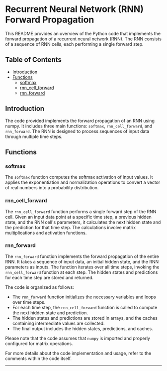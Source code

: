 # Recurrent Neural Network (RNN) Forward Propagation

This README provides an overview of the Python code that implements the forward propagation of a recurrent neural network (RNN). The RNN consists of a sequence of RNN cells, each performing a single forward step.

## Table of Contents
- [Introduction](#introduction)
- [Functions](#functions)
  - [softmax](#softmax)
  - [rnn_cell_forward](#rnn_cell_forward)
  - [rnn_forward](#rnn_forward)

## Introduction
The code provided implements the forward propagation of an RNN using numpy. It includes three main functions: `softmax`, `rnn_cell_forward`, and `rnn_forward`. The RNN is designed to process sequences of input data through multiple time steps.

## Functions

### softmax
The `softmax` function computes the softmax activation of input values. It applies the exponentiation and normalization operations to convert a vector of real numbers into a probability distribution.

### rnn_cell_forward
The `rnn_cell_forward` function performs a single forward step of the RNN cell. Given an input data point at a specific time step, a previous hidden state, and the RNN cell's parameters, it calculates the next hidden state and the prediction for that time step. The calculations involve matrix multiplications and activation functions.

### rnn_forward
The `rnn_forward` function implements the forward propagation of the entire RNN. It takes a sequence of input data, an initial hidden state, and the RNN parameters as inputs. The function iterates over all time steps, invoking the `rnn_cell_forward` function at each step. The hidden states and predictions for each time step are stored and returned.

The code is organized as follows:
- The `rnn_forward` function initializes the necessary variables and loops over time steps.
- For each time step, the `rnn_cell_forward` function is called to compute the next hidden state and prediction.
- The hidden states and predictions are stored in arrays, and the caches containing intermediate values are collected.
- The final output includes the hidden states, predictions, and caches.

Please note that the code assumes that `numpy` is imported and properly configured for matrix operations.

For more details about the code implementation and usage, refer to the comments within the code itself.

---
